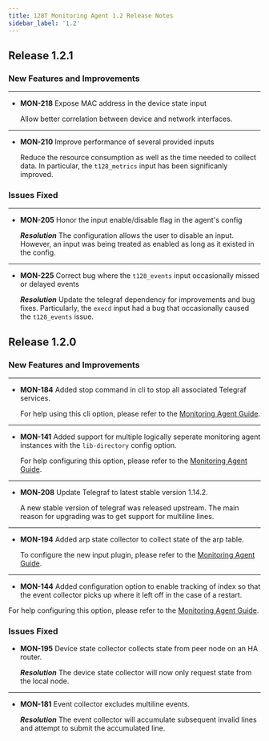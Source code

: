 ```yaml
---
title: 128T Monitoring Agent 1.2 Release Notes
sidebar_label: '1.2'
---
```


## Release 1.2.1

### New Features and Improvements

---

- **MON-218** Expose MAC address in the device state input

  Allow better correlation between device and network interfaces.

---

- **MON-210** Improve performance of several provided inputs

  Reduce the resource consumption as well as the time needed to collect data. In particular, the `t128_metrics` input has been significanly improved.

### Issues Fixed

---

- **MON-205** Honor the input enable/disable flag in the agent's config

  _**Resolution**_ The configuration allows the user to disable an input. However, an input was being treated as enabled as long as it existed in the config.

---

- **MON-225** Correct bug where the `t128_events` input occasionally missed or delayed events

  _**Resolution**_ Update the telegraf dependency for improvements and bug fixes. Particularly, the `execd` input had a bug that occasionally caused the `t128_events` issue.

## Release 1.2.0

### New Features and Improvements

---

- **MON-184** Added stop command in cli to stop all associated Telegraf services.

  For help using this cli option, please refer to the [Monitoring Agent Guide](plugin_monitoring_agent.md#stopping-services).

---

- **MON-141** Added support for multiple logically seperate monitoring agent instances with the `lib-directory` config option.

  For help configuring this option, please refer to the [Monitoring Agent Guide](plugin_monitoring_agent.md#configuration).

---

- **MON-208** Update Telegraf to latest stable version 1.14.2.

  A new stable version of telegraf was released upstream. The main reason for upgrading was to get support for multiline lines.

---

- **MON-194** Added arp state collector to collect state of the arp table.

  To configure the new input plugin, please refer to the [Monitoring Agent Guide](plugin_monitoring_agent.md#arp-state-collector).

---

- **MON-144** Added configuration option to enable tracking of index so that the event collector picks up where it left off in the case of a restart.

For help configuring this option, please refer to the [Monitoring Agent Guide](plugin_monitoring_agent.md#event-collector).

### Issues Fixed

- **MON-195** Device state collector collects state from peer node on an HA router.

  _**Resolution**_ The device state collector will now only request state from the local node.

---

- **MON-181** Event collector excludes multiline events.

  _**Resolution**_ The event collector will accumulate subsequent invalid lines and attempt to submit the accumulated line.
